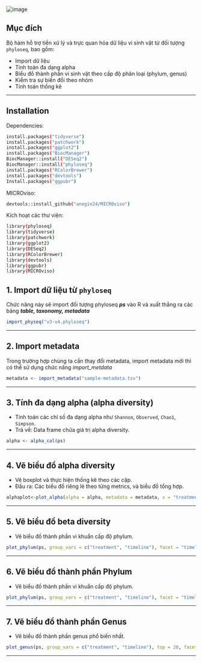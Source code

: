 ![image](https://github.com/user-attachments/assets/3628b8ca-1042-447b-8bbf-88692529ddb6)

## Mục đích

Bộ hàm hỗ trợ tiền xử lý và trực quan hóa dữ liệu vi sinh vật từ đối tượng `phyloseq`, bao gồm:

- Import dữ liệu
- Tính toán đa dạng alpha
- Biểu đồ thành phần vi sinh vật theo cấp độ phân loại (phylum, genus)
- Kiểm tra sự biến đổi theo nhóm
- Tính toán thống kê
---
## Installation

Dependencies:

```bash
install.packages("tidyverse")
install.packages("patchwork")
install.packages("ggplot2")
install.packages("BiocManager") 
BiocManager::install("DESeq2")
BiocManager::install("phyloseq")
install.packages("RColorBrewer")
install.packages("devtools")
Install.packages("ggpubr") 
```

MICROviso:

```bash
devtools::install_github("anegin24/MICROviso")
```

Kích hoạt các thư viện:

```bash
library(phyloseq)
library(tidyverse)
library(patchwork)
library(ggplot2)
library(DESeq2)
library(RColorBrewer)
library(devtools)
library(ggpubr)
library(MICROviso)
```

## 1. Import dữ liệu từ `phyloseq`

Chức năng này sẽ import đối tượng phyloseq _**ps**_ vào R và xuất thẳng ra các bảng **_table, taxonomy, metadata_**

```r
import_physeq("v3-v4.phyloseq")
```

---

## 2. Import metadata

Trong trường hợp chúng ta cần thay đổi metadata, import metadata mới thì có thể sử dụng chức năng *import_metdata*

```r
metadata <- import_metadata("sample-metadata.tsv")
```

---

## 3. Tính đa dạng alpha (alpha diversity)

- Tính toán các chỉ số đa dạng alpha như `Shannon`, `Observed`, `Chao1`, `Simpson`.
- Trả về: Data frame chứa giá trị alpha diversity.

```r
alpha <- alpha_cal(ps)
```

---

## 4. Vẽ biểu đồ alpha diversity

- Vẽ boxplot và thực hiện thống kê theo các cặp.
- Đầu ra: Các biểu đồ riêng lẻ theo từng metrics, và biểu đồ tổng hợp.

```r
alphaplot<-plot_alpha(alpha = alpha, metadata = metadata, x = "treatment", facet = "timeline")
```

---

## 5. Vẽ biểu đồ beta diversity


- Vẽ biểu đồ thành phần vi khuẩn cấp độ phylum.

```r
plot_phylum(ps, group_vars = c("treatment", "timeline"), facet = "timeline", x_var = "treatment")
```

---

## 6. Vẽ biểu đồ thành phần Phylum

- Vẽ biểu đồ thành phần vi khuẩn cấp độ phylum.
  
```r
plot_phylum(ps, group_vars = c("treatment", "timeline"), facet = "timeline", x_var = "treatment")
```

---

## 7. Vẽ biểu đồ thành phần Genus

- Vẽ biểu đồ thành phần genus phổ biến nhất.

```r
plot_genus(ps, group_vars = c("treatment", "timeline"), top = 20, facet = "timeline", x_var = "treatment")
```

---

